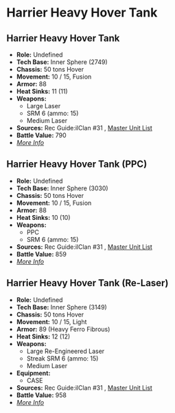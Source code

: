# Harrier Heavy Hover Tank 

## Harrier Heavy Hover Tank 

- **Role:** Undefined 
- **Tech Base:** Inner Sphere (2749) 
- **Chassis:** 50 tons Hover 
- **Movement:** 10 / 15, Fusion 
- **Armor:** 88 
- **Heat Sinks:** 11 (11) 
- **Weapons:** 
  - Large Laser 
  - SRM 6 (ammo: 15) 
  - Medium Laser 
- **Sources:** Rec Guide:ilClan #31 , [Master Unit List](http://masterunitlist.info/Unit/Details/9436) 
- **Battle Value:** 790 
- [*More Info*](harrier_heavy_hover_tank/harrier_heavy_hover_tank.md) 

## Harrier Heavy Hover Tank (PPC) 

- **Role:** Undefined 
- **Tech Base:** Inner Sphere (3030) 
- **Chassis:** 50 tons Hover 
- **Movement:** 10 / 15, Fusion 
- **Armor:** 88 
- **Heat Sinks:** 10 (10) 
- **Weapons:** 
  - PPC 
  - SRM 6 (ammo: 15) 
- **Sources:** Rec Guide:ilClan #31 , [Master Unit List](http://masterunitlist.info/Unit/Details/9454) 
- **Battle Value:** 859 
- [*More Info*](harrier_heavy_hover_tank/harrier_heavy_hover_tank_ppc.md) 

## Harrier Heavy Hover Tank (Re-Laser) 

- **Role:** Undefined 
- **Tech Base:** Inner Sphere (3149) 
- **Chassis:** 50 tons Hover 
- **Movement:** 10 / 15, Light 
- **Armor:** 89 (Heavy Ferro Fibrous) 
- **Heat Sinks:** 12 (12) 
- **Weapons:** 
  - Large Re-Engineered Laser 
  - Streak SRM 6 (ammo: 15) 
  - Medium Laser 
- **Equipment:** 
  - CASE 
- **Sources:** Rec Guide:ilClan #31 , [Master Unit List](http://masterunitlist.info/Unit/Details/9455) 
- **Battle Value:** 958 
- [*More Info*](harrier_heavy_hover_tank/harrier_heavy_hover_tank_re-laser.md) 

